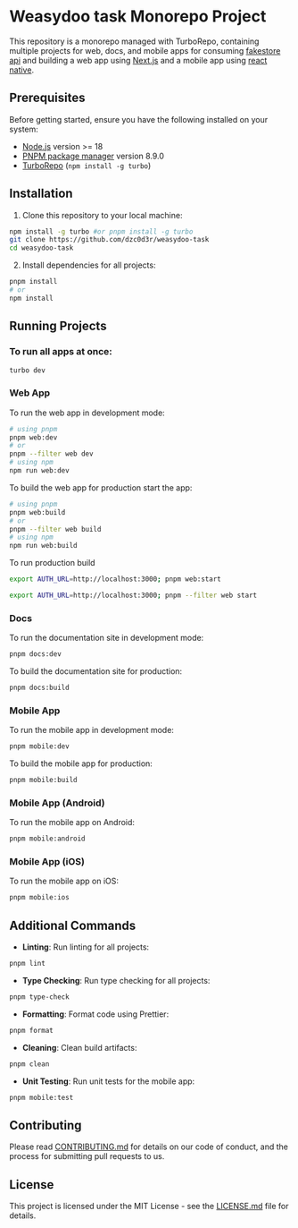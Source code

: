 # Weasydoo task Monorepo Project

This repository is a monorepo managed with TurboRepo, containing multiple projects for web, docs, and mobile apps for consuming [fakestore api](https://fakestoreapi.com/docs) and building a web app using [Next.js](https://nextjs.org) and a mobile app using [react native](https://reactnative.dev).

## Prerequisites

Before getting started, ensure you have the following installed on your system:

- [Node.js](https://nodejs.org/) version >= 18
- [PNPM package manager](https://pnpm.io/) version 8.9.0
- [TurboRepo](https://turbo.build/repo) (`npm install -g turbo`)

## Installation

1. Clone this repository to your local machine:

```bash
npm install -g turbo #or pnpm install -g turbo
git clone https://github.com/dzc0d3r/weasydoo-task
cd weasydoo-task
```

2. Install dependencies for all projects:

```bash
pnpm install
# or
npm install
```

## Running Projects

### To run all apps at once:

```bash
turbo dev
```

### Web App

To run the web app in development mode:

```bash
# using pnpm
pnpm web:dev
# or
pnpm --filter web dev
# using npm
npm run web:dev
```

To build the web app for production start the app:

```bash
# using pnpm
pnpm web:build
# or
pnpm --filter web build
# using npm
npm run web:build
```

To run production build

```bash
export AUTH_URL=http://localhost:3000; pnpm web:start
```

```bash
export AUTH_URL=http://localhost:3000; pnpm --filter web start
```

### Docs

To run the documentation site in development mode:

```bash
pnpm docs:dev
```

To build the documentation site for production:

```bash
pnpm docs:build
```

### Mobile App

To run the mobile app in development mode:

```bash
pnpm mobile:dev
```

To build the mobile app for production:

```bash
pnpm mobile:build
```

### Mobile App (Android)

To run the mobile app on Android:

```bash
pnpm mobile:android
```

### Mobile App (iOS)

To run the mobile app on iOS:

```bash
pnpm mobile:ios
```

## Additional Commands

- **Linting**: Run linting for all projects:

```bash
pnpm lint
```

- **Type Checking**: Run type checking for all projects:

```bash
pnpm type-check
```

- **Formatting**: Format code using Prettier:

```bash
pnpm format
```

- **Cleaning**: Clean build artifacts:

```bash
pnpm clean
```

- **Unit Testing**: Run unit tests for the mobile app:

```bash
pnpm mobile:test
```

## Contributing

Please read [CONTRIBUTING.md](CONTRIBUTING.md) for details on our code of conduct, and the process for submitting pull requests to us.

## License

This project is licensed under the MIT License - see the [LICENSE.md](LICENSE.md) file for details.

